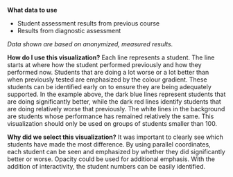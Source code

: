 **What data to use**

- Student assessment results from previous course
- Results from diagnostic assessment

*Data shown are based on anonymized, measured results.*

**How do I use this visualization?** 
Each line represents a student. The line starts at where how the student performed previously and how they performed now. Students that are doing a lot worse or a lot better than when previously tested are emphasized by the colour gradient. These students can be identified early on to ensure they are being adequately supported. In the example above, the dark blue lines represent students that are doing significantly better, while the dark red lines identify students that are doing relatively worse that previously. The white lines in the background are students whose performance has remained relatively the same. This visualization should only be used on groups of students smaller than 100. 

**Why did we select this visualization?**
It was important to clearly see which students have made the most difference. By using parallel coordinates, each student can be seen and emphasized by whether they did significantly better or worse. Opacity could be used for additional emphasis. With the addition of interactivity, the student numbers can be easily identified. 
